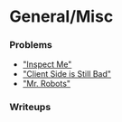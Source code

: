 # General/Misc

### Problems
* ["Inspect Me"](http://2018shell.picoctf.com:35349/ "picoCTF")
* ["Client Side is Still Bad"](http://2018shell.picoctf.com:55790/ "picoCTF")
* ["Mr. Robots"](http://2018shell.picoctf.com:40064/ "picoCTF")

### Writeups
